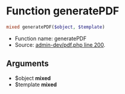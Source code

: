 Function generatePDF
===========================





```php
mixed generatePDF($object, $template)
```

* Function name: generatePDF
* Source: [admin-dev/pdf.php line 200](https://github.com/PrestaShop/PrestaShop/blob/1.5.0.3/admin-dev/pdf.php#L200).

Arguments
---------

* $object **mixed**
* $template **mixed**

